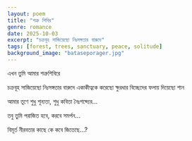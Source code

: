 ```yaml
---
layout: poem
title: "শত্রু শিবির"
genre: romance
date: 2025-10-03
excerpt: "চক্রবূহ সাজিয়েছো নিঃসঙ্গতার বারুদে"
tags: [forest, trees, sanctuary, peace, solitude]
background_image: "bataseporager.jpg"
---
```

এখন তুমি আমার শত্রুশিবিরে

চক্রবূহ সাজিয়েছো নিঃসঙ্গতার বারুদে
একাকীত্বকে করেছো ক্ষুরধার 
বিচ্ছেদের ফলায় দিয়েছো শান

আমার তূণে শুধু শূন্যতা, শুধু 
কবিতা নৈঃশব্দ্যের... 

তবু তুমি পরাজিত হবে, করবে সমর্পন...

বিমূর্ত নীরবতার কাছে কে কবে জিতেছে...?
